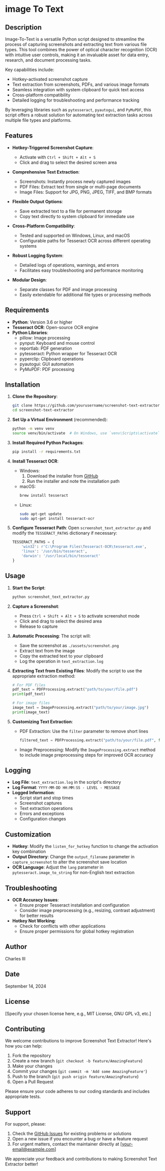 # image To Text

## Description

Image-To-Text is a versatile Python script designed to streamline the process of capturing screenshots and extracting text from various file types. This tool combines the power of optical character recognition (OCR) with intuitive user controls, making it an invaluable asset for data entry, research, and document processing tasks.

Key capabilities include:
- Hotkey-activated screenshot capture
- Text extraction from screenshots, PDFs, and various image formats
- Seamless integration with system clipboard for quick text access
- Cross-platform compatibility
- Detailed logging for troubleshooting and performance tracking

By leveraging libraries such as `pytesseract`, `pyautogui`, and `PyMuPDF`, this script offers a robust solution for automating text extraction tasks across multiple file types and platforms.

## Features

- **Hotkey-Triggered Screenshot Capture**: 
  - Activate with `Ctrl + Shift + Alt + S`
  - Click and drag to select the desired screen area

- **Comprehensive Text Extraction**:
  - Screenshots: Instantly process newly captured images
  - PDF Files: Extract text from single or multi-page documents
  - Image Files: Support for JPG, PNG, JPEG, TIFF, and BMP formats

- **Flexible Output Options**:
  - Save extracted text to a file for permanent storage
  - Copy text directly to system clipboard for immediate use

- **Cross-Platform Compatibility**:
  - Tested and supported on Windows, Linux, and macOS
  - Configurable paths for Tesseract OCR across different operating systems

- **Robust Logging System**:
  - Detailed logs of operations, warnings, and errors
  - Facilitates easy troubleshooting and performance monitoring

- **Modular Design**:
  - Separate classes for PDF and image processing
  - Easily extendable for additional file types or processing methods

## Requirements

- **Python**: Version 3.6 or higher
- **Tesseract OCR**: Open-source OCR engine
- **Python Libraries**: 
  - pillow: Image processing
  - pynput: Keyboard and mouse control
  - reportlab: PDF generation
  - pytesseract: Python wrapper for Tesseract OCR
  - pyperclip: Clipboard operations
  - pyautogui: GUI automation
  - PyMuPDF: PDF processing

## Installation

1. **Clone the Repository**:
   ```bash
   git clone https://github.com/yourusername/screenshot-text-extractor.git
   cd screenshot-text-extractor
   ```

2. **Set Up a Virtual Environment** (recommended):
   ```bash
   python -m venv venv
   source venv/bin/activate  # On Windows, use `venv\Scripts\activate`
   ```

3. **Install Required Python Packages**:
   ```bash
   pip install -r requirements.txt
   ```

4. **Install Tesseract OCR**:
   - Windows: 
     1. Download the installer from [GitHub](https://github.com/UB-Mannheim/tesseract/wiki)
     2. Run the installer and note the installation path
   - macOS:
     ```bash
     brew install tesseract
     ```
   - Linux:
     ```bash
     sudo apt-get update
     sudo apt-get install tesseract-ocr
     ```

5. **Configure Tesseract Path**:
   Open `screenshot_text_extractor.py` and modify the `TESSERACT_PATHS` dictionary if necessary:
   ```python
   TESSERACT_PATHS = {
       'win32': r'C:\Program Files\Tesseract-OCR\tesseract.exe',
       'linux': '/usr/bin/tesseract',
       'darwin': '/usr/local/bin/tesseract'
   }
   ```

## Usage

1. **Start the Script**:
   ```bash
   python screenshot_text_extractor.py
   ```

2. **Capture a Screenshot**:
   - Press `Ctrl + Shift + Alt + S` to activate screenshot mode
   - Click and drag to select the desired area
   - Release to capture

3. **Automatic Processing**:
   The script will:
   - Save the screenshot as `./assets/screenshot.png`
   - Extract text from the image
   - Copy the extracted text to your clipboard
   - Log the operation in `text_extraction.log`

4. **Extracting Text from Existing Files**:
   Modify the script to use the appropriate extraction method:

   ```python
   # For PDF files
   pdf_text = PDFProcessing.extract("path/to/your/file.pdf")
   print(pdf_text)

   # For image files
   image_text = ImageProcessing.extract("path/to/your/image.jpg")
   print(image_text)
   ```

5. **Customizing Text Extraction**:
   - PDF Extraction: Use the `filter` parameter to remove short lines
     ```python
     filtered_text = PDFProcessing.extract("path/to/your/file.pdf", filter=True)
     ```
   - Image Preprocessing: Modify the `ImageProcessing.extract` method to include image preprocessing steps for improved OCR accuracy

## Logging

- **Log File**: `text_extraction.log` in the script's directory
- **Log Format**: `YYYY-MM-DD HH:MM:SS - LEVEL - MESSAGE`
- **Logged Information**:
  - Script start and stop times
  - Screenshot captures
  - Text extraction operations
  - Errors and exceptions
  - Configuration changes

## Customization

- **Hotkey**: Modify the `listen_for_hotkey` function to change the activation key combination
- **Output Directory**: Change the `output_filename` parameter in `capture_screenshot` to alter the screenshot save location
- **OCR Language**: Adjust the `lang` parameter in `pytesseract.image_to_string` for non-English text extraction

## Troubleshooting

- **OCR Accuracy Issues**: 
  - Ensure proper Tesseract installation and configuration
  - Consider image preprocessing (e.g., resizing, contrast adjustment) for better results
- **Hotkey Not Working**: 
  - Check for conflicts with other applications
  - Ensure proper permissions for global hotkey registration

## Author

Charles III

## Date

September 14, 2024

## License

[Specify your chosen license here, e.g., MIT License, GNU GPL v3, etc.]

## Contributing

We welcome contributions to improve Screenshot Text Extractor! Here's how you can help:

1. Fork the repository
2. Create a new branch (`git checkout -b feature/AmazingFeature`)
3. Make your changes
4. Commit your changes (`git commit -m 'Add some AmazingFeature'`)
5. Push to the branch (`git push origin feature/AmazingFeature`)
6. Open a Pull Request

Please ensure your code adheres to our coding standards and includes appropriate tests.

## Support

For support, please:

1. Check the [GitHub Issues](https://github.com/yourusername/screenshot-text-extractor/issues) for existing problems or solutions
2. Open a new issue if you encounter a bug or have a feature request
3. For urgent matters, contact the maintainer directly at [your-email@example.com]

We appreciate your feedback and contributions to making Screenshot Text Extractor better!